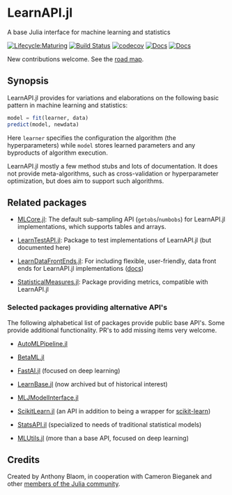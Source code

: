 # LearnAPI.jl

A base Julia interface for machine learning and statistics

[![Lifecycle:Maturing](https://img.shields.io/badge/Lifecycle-Maturing-007EC6)](ROADMAP.md)
[![Build Status](https://github.com/JuliaAI/LearnAPI.jl/workflows/CI/badge.svg)](https://github.com/JuliaAI/LearnAPI.jl/actions)
[![codecov](https://codecov.io/gh/JuliaAI/LearnAPI.jl/graph/badge.svg?token=9IWT9KYINZ)](https://codecov.io/gh/JuliaAI/LearnAPI.jl?branch=dev)
[![Docs](https://img.shields.io/badge/docs-dev-blue.svg)](https://juliaai.github.io/LearnAPI.jl/dev/)
[![Docs](https://img.shields.io/badge/docs-stable-blue.svg)](https://juliaai.github.io/LearnAPI.jl/stable/)

New contributions welcome. See the [road map](ROADMAP.md).

## Synopsis

LearnAPI.jl provides for variations and elaborations on the following basic pattern in machine
learning and statistics:

```julia
model = fit(learner, data)
predict(model, newdata)
```

Here `learner` specifies the configuration the algorithm (the hyperparameters) while
`model` stores learned parameters and any byproducts of algorithm execution.

LearnAPI.jl mostly a few method stubs and lots of documentation. It does not provide
meta-algorithms, such as cross-validation or hyperparameter optimization, but does aim to
support such algorithms.

## Related packages

- [MLCore.jl](https://github.com/JuliaML/MLCore.jl): The default sub-sampling API (`getobs`/`numbobs`) for LearnAPI.jl implementations, which supports tables and arrays.

- [LearnTestAPI.jl](https://github.com/JuliaAI/LearnTestAPI.jl): Package to test implementations of LearnAPI.jl (but documented here)

- [LearnDataFrontEnds.jl](https://github.com/JuliaAI/LearnDataFrontEnds.jl): For including flexible, user-friendly, data front ends for LearnAPI.jl implementations ([docs](https://juliaai.github.io/stable/))

- [StatisticalMeasures.jl](https://github.com/JuliaAI/StatisticalMeasures.jl): Package providing metrics, compatible with LearnAPI.jl

### Selected packages providing alternative API's

The following alphabetical list of packages provide public base API's.  Some provide
additional functionality. PR's to add missing items very welcome.

- [AutoMLPipeline.jl](https://github.com/IBM/AutoMLPipeline.jl)

- [BetaML.jl](https://github.com/sylvaticus/BetaML.jl)

- [FastAI.jl](https://github.com/FluxML/FastAI.jl) (focused on deep learning)

- [LearnBase.jl](https://github.com/JuliaML/LearnBase.jl) (now archived but of historical interest)

- [MLJModelInterface.jl](https://github.com/JuliaAI/MLJModelInterface.jl)

- [ScikitLearn.jl](https://github.com/cstjean/ScikitLearn.jl) (an API in addition to being a wrapper for [scikit-learn](https://scikit-learn.org/stable/))

- [StatsAPI.jl](https://github.com/JuliaStats/StatsAPI.jl/blob/main/src/regressionmodel.jl) (specialized to needs of traditional statistical models)

- [MLUtils.jl](https://github.com/JuliaML/MLUtils.jl) (more than a base API, focused on deep learning)


## Credits

Created by Anthony Blaom, in cooperation with Cameron Bieganek and other [members of the
Julia
community](https://discourse.julialang.org/t/ann-learnapi-jl-proposal-for-a-basement-level-machine-learning-api/93048).

